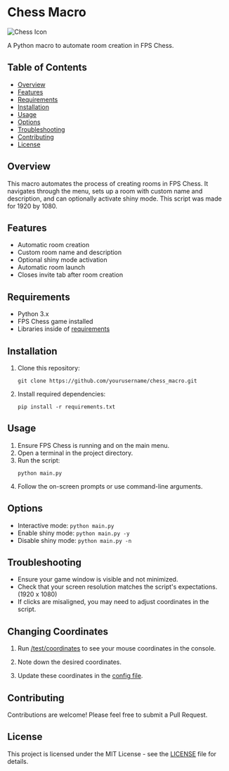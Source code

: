 # Chess Macro

![Chess Icon](fps_chess.ico)

A Python macro to automate room creation in FPS Chess.

## Table of Contents

- [Overview](#overview)
- [Features](#features)
- [Requirements](#requirements)
- [Installation](#installation)
- [Usage](#usage)
- [Options](#options)
- [Troubleshooting](#troubleshooting)
- [Contributing](#contributing)
- [License](#license)

## Overview

This macro automates the process of creating rooms in FPS Chess. It navigates through the menu, sets up a room with custom name and description, and can optionally activate shiny mode. This script was made for 1920 by 1080.

## Features

- Automatic room creation
- Custom room name and description
- Optional shiny mode activation
- Automatic room launch
- Closes invite tab after room creation

## Requirements

- Python 3.x
- FPS Chess game installed
- Libraries inside of [requirements](requirements.txt)

## Installation

1. Clone this repository:
   ```
   git clone https://github.com/yourusername/chess_macro.git
   ```
2. Install required dependencies:
   ```
   pip install -r requirements.txt
   ```

## Usage

1. Ensure FPS Chess is running and on the main menu.
2. Open a terminal in the project directory.
3. Run the script:
   ```
   python main.py
   ```
4. Follow the on-screen prompts or use command-line arguments.

## Options

- Interactive mode: `python main.py`
- Enable shiny mode: `python main.py -y`
- Disable shiny mode: `python main.py -n`

## Troubleshooting

- Ensure your game window is visible and not minimized.
- Check that your screen resolution matches the script's expectations. (1920 x 1080)
- If clicks are misaligned, you may need to adjust coordinates in the script.

## Changing Coordinates

1. Run [/test/coordinates](test/test_coordinates.py) to see your mouse coordinates in the console.

2. Note down the desired coordinates.

3. Update these coordinates in the [config file](config.py).

## Contributing

Contributions are welcome! Please feel free to submit a Pull Request.

## License

This project is licensed under the MIT License - see the [LICENSE](LICENSE) file for details.
